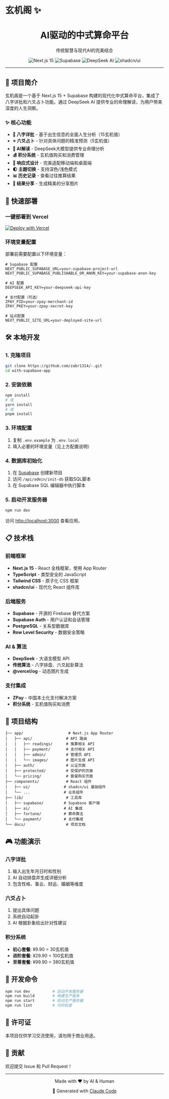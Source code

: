 # 玄机阁 ✨ 

<div align="center">
  <h1>AI驱动的中式算命平台</h1>
  <p>传统智慧与现代AI的完美结合</p>
  
  <img src="https://img.shields.io/badge/Next.js-15-black?logo=next.js" alt="Next.js 15" />
  <img src="https://img.shields.io/badge/Supabase-Database-green?logo=supabase" alt="Supabase" />
  <img src="https://img.shields.io/badge/AI-DeepSeek-blue?logo=openai" alt="DeepSeek AI" />
  <img src="https://img.shields.io/badge/UI-shadcn/ui-violet" alt="shadcn/ui" />
</div>

---

## 🎯 项目简介

玄机阁是一个基于 Next.js 15 + Supabase 构建的现代化中式算命平台，集成了八字详批和六爻占卜功能。通过 DeepSeek AI 提供专业的命理解读，为用户带来深度的人生洞察。

### ✨ 核心功能

- **🔮 八字详批** - 基于出生信息的全面人生分析（15玄机值）
- **⭐ 六爻占卜** - 针对具体问题的精准预测（5玄机值）
- **🤖 AI解读** - DeepSeek大模型提供专业命理分析
- **💰 积分系统** - 玄机值购买和消费管理
- **📱 响应式设计** - 完美适配移动端和桌面端
- **🌓 主题切换** - 支持深色/浅色模式
- **📊 历史记录** - 查看过往推算结果
- **🔗 结果分享** - 生成精美的分享图片

## 🚀 快速部署

### 一键部署到 Vercel

[![Deploy with Vercel](https://vercel.com/button)](https://vercel.com/new/clone?repository-url=https%3A%2F%2Fgithub.com%2Fzabr1314%2F-&project-name=xuanji-fortune&repository-name=xuanji-fortune&demo-title=玄机阁-AI算命平台&demo-description=传统智慧与现代AI结合的中式算命平台，支持八字详批和六爻占卜)

### 环境变量配置

部署前需要配置以下环境变量：

```env
# Supabase 配置
NEXT_PUBLIC_SUPABASE_URL=your-supabase-project-url
NEXT_PUBLIC_SUPABASE_PUBLISHABLE_OR_ANON_KEY=your-supabase-anon-key

# AI 配置
DEEPSEEK_API_KEY=your-deepseek-api-key

# 支付配置（可选）
ZPAY_PID=your-zpay-merchant-id
ZPAY_PKEY=your-zpay-secret-key

# 站点配置
NEXT_PUBLIC_SITE_URL=your-deployed-site-url
```

## 🛠️ 本地开发

### 1. 克隆项目

```bash
git clone https://github.com/zabr1314/-.git
cd with-supabase-app
```

### 2. 安装依赖

```bash
npm install
# 或
yarn install
# 或
pnpm install
```

### 3. 环境配置

1. 复制 `.env.example` 为 `.env.local`
2. 填入必要的环境变量（见上方配置说明）

### 4. 数据库初始化

1. 在 [Supabase](https://supabase.com) 创建新项目
2. 访问 `/api/admin/init-db` 获取SQL脚本
3. 在 Supabase SQL 编辑器中执行脚本

### 5. 启动开发服务器

```bash
npm run dev
```

访问 [http://localhost:3000](http://localhost:3000) 查看应用。

## 📋 技术栈

### 前端框架
- **Next.js 15** - React 全栈框架，使用 App Router
- **TypeScript** - 类型安全的 JavaScript
- **Tailwind CSS** - 原子化 CSS 框架
- **shadcn/ui** - 现代化 React 组件库

### 后端服务
- **Supabase** - 开源的 Firebase 替代方案
- **Supabase Auth** - 用户认证和会话管理
- **PostgreSQL** - 关系型数据库
- **Row Level Security** - 数据安全策略

### AI & 算法
- **DeepSeek** - 大语言模型 API
- **传统算法** - 八字排盘、六爻起卦算法
- **@vercel/og** - 动态图片生成

### 支付集成
- **ZPay** - 中国本土化支付解决方案
- **积分系统** - 玄机值购买和消费

## 📁 项目结构

```
├── app/                    # Next.js App Router
│   ├── api/               # API 路由
│   │   ├── readings/      # 推算相关 API
│   │   ├── payment/       # 支付相关 API
│   │   ├── admin/         # 管理员 API
│   │   └── images/        # 图片生成 API
│   ├── auth/              # 认证页面
│   ├── protected/         # 受保护的页面
│   └── pricing/           # 套餐购买页面
├── components/            # React 组件
│   ├── ui/               # shadcn/ui 基础组件
│   └── ...               # 业务组件
├── lib/                   # 工具库
│   ├── supabase/         # Supabase 客户端
│   ├── ai/               # AI 集成
│   ├── fortune/          # 算命算法
│   └── payment/          # 支付集成
└── docs/                  # 项目文档
```

## 🎮 功能演示

### 八字详批
1. 输入出生年月日时和性别
2. AI 自动排盘并生成详细分析
3. 包含性格、事业、财运、婚姻等维度

### 六爻占卜
1. 提出具体问题
2. 系统自动起卦
3. AI 根据卦象给出针对性建议

### 积分系统
- **初心套餐**: ¥9.90 = 30玄机值
- **进阶套餐**: ¥29.90 = 100玄机值  
- **至尊套餐**: ¥99.90 = 380玄机值

## 🔧 开发命令

```bash
npm run dev          # 启动开发服务器
npm run build        # 构建生产版本
npm run start        # 启动生产服务器
npm run lint         # 代码检查
```

## 📄 许可证

本项目仅供学习交流使用，请勿用于商业用途。

## 🤝 贡献

欢迎提交 Issue 和 Pull Request！

---

<div align="center">
  <p>Made with ❤️ by AI & Human</p>
  <p>🤖 Generated with <a href="https://claude.ai/code">Claude Code</a></p>
</div>